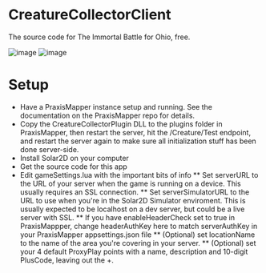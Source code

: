 # CreatureCollectorClient
The source code for The Immortal Battle for Ohio, free.

![image](https://user-images.githubusercontent.com/114430030/203230013-3863d461-1972-4b11-9ec1-db282a6f8b3a.png)
![image](https://user-images.githubusercontent.com/114430030/203230164-9353d677-9f1a-4e59-b367-6e0c41559dc9.png)

# Setup
* Have a PraxisMapper instance setup and running. See the documentation on the PraxisMapper repo for details.
* Copy the CreatureCollectorPlugin DLL to the plugins folder in PraxisMapper, then restart the server, hit the /Creature/Test endpoint, and restart the server again to make sure all initialization stuff has been done server-side.
* Install Solar2D on your computer
* Get the source code for this app
* Edit gameSettings.lua with the important bits of info
** Set serverURL to the URL of your server when the game is running on a device. This usually requires an SSL connection.
** Set serverSimulatorURL to the URL to use when you're in the Solar2D Simulator enviroment. This is usually expected to be localhost on a dev server, but could be a live server with SSL.
** If you have enableHeaderCheck set to true in PraxisMappper, change headerAuthKey here to match serverAuthKey in your PraxisMapper appsettings.json file
** (Optional) set locationName to the name of the area you're covering in your server.
** (Optional) set your 4 default ProxyPlay points with a name, description and 10-digit PlusCode, leaving out the +. 
